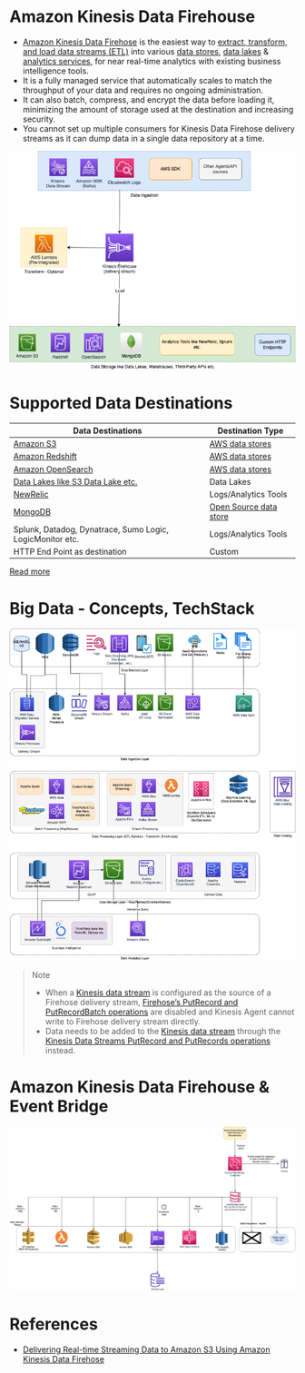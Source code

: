# Amazon Kinesis Data Firehouse
- [Amazon Kinesis Data Firehose](https://aws.amazon.com/kinesis/data-firehose/) is the easiest way to [extract, transform, and load data streams (ETL)](../../../../6_BigDataServices/ETLServices/Readme.md) into various [data stores](../../../6_DatabaseServices), [data lakes](../../StorageDBs/DataLakes) & [analytics services](../../DataAnalytics), for near real-time analytics with existing business intelligence tools.
- It is a fully managed service that automatically scales to match the throughput of your data and requires no ongoing administration. 
- It can also batch, compress, and encrypt the data before loading it, minimizing the amount of storage used at the destination and increasing security.
- You cannot set up multiple consumers for Kinesis Data Firehose delivery streams as it can dump data in a single data repository at a time.

![](AWS-Kinesis-Firehouse.drawio.png)

# Supported Data Destinations

| Data Destinations                                                                                     | Destination Type                                         |
|-------------------------------------------------------------------------------------------------------|----------------------------------------------------------|
| [Amazon S3](../../../7_StorageServices/3_ObjectStorageS3/Readme.md)                                | [AWS data stores](../../../6_DatabaseServices)        |
| [Amazon Redshift](../../StorageDBs/DataWarehouse/AmazonRedshift.md)                                | [AWS data stores](../../../6_DatabaseServices)        |
| [Amazon OpenSearch](../../../6_DatabaseServices/AmazonOpenSearch.md)                        | [AWS data stores](../../../6_DatabaseServices)        |
| [Data Lakes like S3 Data Lake etc.](../../StorageDBs/DataLakes)                                    | Data Lakes                                               |
| [NewRelic](https://docs.aws.amazon.com/AmazonCloudWatch/latest/logs/SubscriptionFilters.html)         | Logs/Analytics Tools                                     |
| [MongoDB](../../../../3_DatabaseServices/10_Document-Databases/MongoDB/Readme.md) | [Open Source data store](../../../6_DatabaseServices) |
| Splunk, Datadog, Dynatrace, Sumo Logic, LogicMonitor etc.                                             | Logs/Analytics Tools                                     |
| HTTP End Point as destination                                                                         | Custom                                                   |

[Read more](https://aws.amazon.com/kinesis/data-firehose/faqs/)

# Big Data - Concepts, TechStack

![](../../../../6_BigDataServices/AWS-Data-Architecture-ETL-OLTP-OLAP-DataLake.png)

> Note
> - When a [Kinesis data stream](../../../5_MessageBrokerServices/AmazonKinesis/AmazonKinesisDataStreams.md) is configured as the source of a Firehose delivery stream, [Firehose’s PutRecord and PutRecordBatch operations](../../../5_MessageBrokerServices/AmazonKinesis/AmazonKinesisDataStreams.md) are disabled and Kinesis Agent cannot write to Firehose delivery stream directly.
> - Data needs to be added to the [Kinesis data stream](../../../5_MessageBrokerServices/AmazonKinesis/AmazonKinesisDataStreams.md) through the [Kinesis Data Streams PutRecord and PutRecords operations](../../../5_MessageBrokerServices/AmazonKinesis/AmazonKinesisDataStreams.md) instead.

# Amazon Kinesis Data Firehouse & Event Bridge

![](../../../5_MessageBrokerServices/assests/eventbridge/EventBridge.png)

# References
- [Delivering Real-time Streaming Data to Amazon S3 Using Amazon Kinesis Data Firehose](https://towardsdatascience.com/delivering-real-time-streaming-data-to-amazon-s3-using-amazon-kinesis-data-firehose-2cda5c4d1efe)